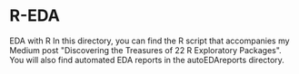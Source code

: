 # R-EDA
EDA with R
In this directory, you can find the R script that accompanies my Medium post
"Discovering the Treasures of 22 R Exploratory Packages". You will also find
automated EDA reports in the autoEDAreports directory.
